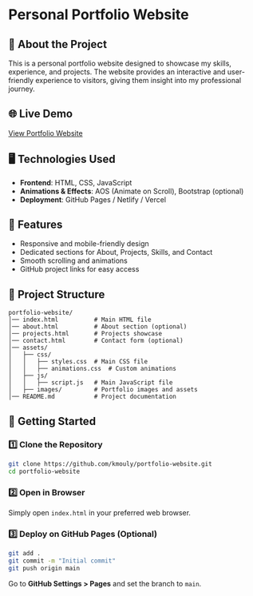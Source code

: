 # Personal Portfolio Website

## 🚀 About the Project
This is a personal portfolio website designed to showcase my skills, experience, and projects. The website provides an interactive and user-friendly experience to visitors, giving them insight into my professional journey.

## 🌐 Live Demo
[View Portfolio Website](https://kmouly.github.io/Portfolio_Website/)

## 🖥️ Technologies Used
- **Frontend**: HTML, CSS, JavaScript
- **Animations & Effects**: AOS (Animate on Scroll), Bootstrap (optional)
- **Deployment**: GitHub Pages / Netlify / Vercel

## 🎯 Features
- Responsive and mobile-friendly design
- Dedicated sections for About, Projects, Skills, and Contact
- Smooth scrolling and animations
- GitHub project links for easy access

## 📂 Project Structure
```
portfolio-website/
│── index.html          # Main HTML file
│── about.html          # About section (optional)
│── projects.html       # Projects showcase
│── contact.html        # Contact form (optional)
│── assets/
│   ├── css/
│   │   ├── styles.css  # Main CSS file
│   │   ├── animations.css  # Custom animations
│   ├── js/
│   │   ├── script.js   # Main JavaScript file
│   ├── images/         # Portfolio images and assets
│── README.md           # Project documentation
```

## 🚀 Getting Started
### 1️⃣ Clone the Repository
```sh
git clone https://github.com/kmouly/portfolio-website.git
cd portfolio-website
```

### 2️⃣ Open in Browser
Simply open `index.html` in your preferred web browser.

### 3️⃣ Deploy on GitHub Pages (Optional)
```sh
git add .
git commit -m "Initial commit"
git push origin main
```
Go to **GitHub Settings > Pages** and set the branch to `main`.
